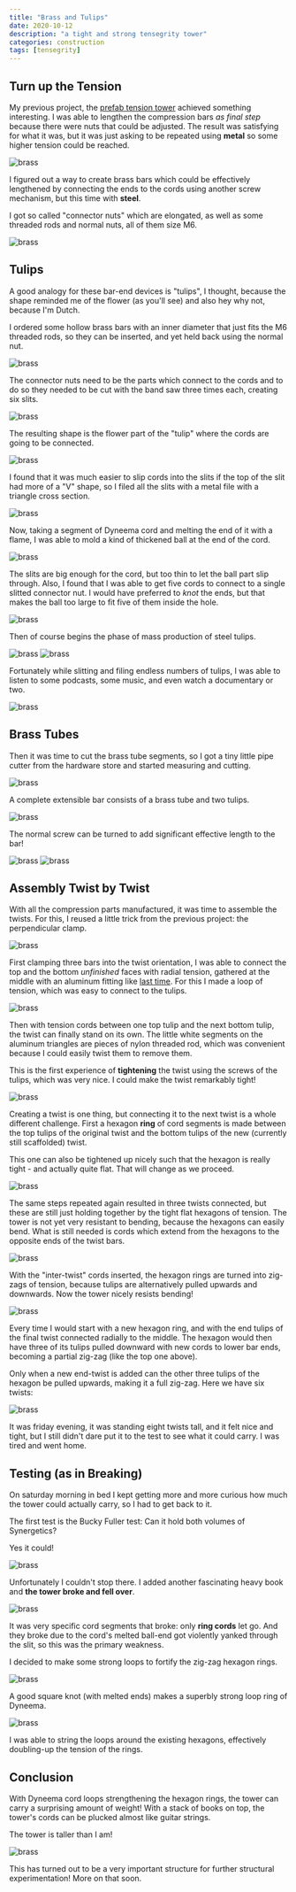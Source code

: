 ```yaml
---
title: "Brass and Tulips"
date: 2020-10-12
description: "a tight and strong tensegrity tower"
categories: construction
tags: [tensegrity]
---
```


## Turn up the Tension


My previous project, the [prefab tension tower](/construction/2020/08/10/prefab-tension-tower) achieved something interesting. I was able to lengthen the compression bars *as final step* because there were nuts that could be adjusted. The result was satisfying for what it was, but it was just asking to be repeated using **metal** so some higher tension could be reached.

![brass][brass-0]

I figured out a way to create brass bars which could be effectively lengthened by connecting the ends to the cords using another screw mechanism, but this time with **steel**.

I got so called "connector nuts" which are elongated, as well as some threaded rods and normal nuts, all of them size M6.

![brass][brass-a0]

## Tulips

A good analogy for these bar-end devices is "tulips", I thought, because the shape reminded me of the flower (as you'll see) and also hey why not, because I'm Dutch.

I ordered some hollow brass bars with an inner diameter that just fits the M6 threaded rods, so they can be inserted, and yet held back using the normal nut.

![brass][brass-a1]

The connector nuts need to be the parts which connect to the cords and to do so they needed to be cut with the band saw three times each, creating six slits.

![brass][brass-a2]

The resulting shape is the flower part of the "tulip" where the cords are going to be connected.

![brass][brass-a3]

I found that it was much easier to slip cords into the slits if the top of the slit had more of a "V" shape, so I filed all the slits with a metal file with a triangle cross section.

![brass][brass-a4]

Now, taking a segment of Dyneema cord and melting the end of it with a flame, I was able to mold a kind of thickened ball at the end of the cord. 

![brass][brass-a5]

The slits are big enough for the cord, but too thin to let the ball part slip through. Also, I found that I was able to get five cords to connect to a single slitted connector nut. I would have preferred to *knot* the ends, but that makes the ball too large to fit five of them inside the hole.

![brass][brass-a6]

Then of course begins the phase of mass production of steel tulips.

![brass][brass-a8]
![brass][brass-a7]

Fortunately while slitting and filing endless numbers of tulips, I was able to listen to some podcasts, some music, and even watch a documentary or two. 

![brass][brass-a9]

## Brass Tubes

Then it was time to cut the brass tube segments, so I got a tiny little pipe cutter from the hardware store and started measuring and cutting.

![brass][brass-d1]

A complete extensible bar consists of a brass tube and two tulips.

![brass][brass-d2]

The normal screw can be turned to add significant effective length to the bar!

![brass][brass-d3]
![brass][brass-d4]

## Assembly Twist by Twist

With all the compression parts manufactured, it was time to assemble the twists. For this, I reused a little trick from the previous project: the perpendicular clamp.

![brass][brass-g0]

First clamping three bars into the twist orientation, I was able to connect the top and the bottom *unfinished* faces with radial tension, gathered at the middle with an aluminum fitting like [last time](/construction/2020/08/10/prefab-tension-tower). For this I made a loop of tension, which was easy to connect to the tulips.

![brass][brass-g1]

Then with tension cords between one top tulip and the next bottom tulip, the twist can finally stand on its own. The little white segments on the aluminum triangles are pieces of nylon threaded rod, which was convenient because I could easily twist them to remove them.

This is the first experience of **tightening** the twist using the screws of the tulips, which was very nice. I could make the twist remarkably tight!

![brass][brass-g2]

Creating a twist is one thing, but connecting it to the next twist is a whole different challenge. First a hexagon **ring** of cord segments is made between the top tulips of the original twist and the bottom tulips of the new (currently still scaffolded) twist.

This one can also be tightened up nicely such that the hexagon is really tight - and actually quite flat. That will change as we proceed.

![brass][brass-g3]

The same steps repeated again resulted in three twists connected, but these are still just holding together by the tight flat hexagons of tension. The tower is not yet very resistant to bending, because the hexagons can easily bend. What is still needed is cords which extend from the hexagons to the opposite ends of the twist bars.

![brass][brass-g4]

With the "inter-twist" cords inserted, the hexagon rings are turned into zig-zags of tension, because tulips are alternatively pulled upwards and downwards. Now the tower nicely resists bending!

![brass][brass-g5]

Every time I would start with a new hexagon ring, and with the end tulips of the final twist connected radially to the middle. The hexagon would then have three of its tulips pulled downward with new cords to lower bar ends, becoming a partial zig-zag (like the top one above).

Only when a new end-twist is added can the other three tulips of the hexagon be pulled upwards, making it a full zig-zag. Here we have six twists:

![brass][brass-g7]

It was friday evening, it was standing eight twists tall, and it felt nice and tight, but I still didn't dare put it to the test to see what it could carry. I was tired and went home.

## Testing (as in Breaking)

On saturday morning in bed I kept getting more and more curious how much the tower could actually carry, so I had to get back to it.

The first test is the Bucky Fuller test: Can it hold both volumes of Synergetics?

Yes it could!

![brass][brass-j1]

Unfortunately I couldn't stop there. I added another fascinating heavy book and **the tower broke and fell over**.

![brass][brass-j2]

It was very specific cord segments that broke: only **ring cords** let go.  And they broke due to the cord's melted ball-end got violently yanked through the slit, so this was the primary weakness.

I decided to make some strong loops to fortify the zig-zag hexagon rings.

![brass][brass-j3]

A good square knot (with melted ends) makes a superbly strong loop ring of Dyneema.

![brass][brass-j4]

I was able to string the loops around the existing hexagons, effectively doubling-up the tension of the rings.

## Conclusion

With Dyneema cord loops strengthening the hexagon rings, the tower can carry a surprising amount of weight!  With a stack of books on top, the tower's cords can be plucked almost like guitar strings.

The tower is taller than I am!

![brass][brass-z1]

This has turned out to be a very important structure for further structural experimentation! More on that soon.

[brass-0]: https://pretenst.com/images/2020-09/brass-0.jpg
[brass-a0]: https://pretenst.com/images/2020-09/brass-a0.jpg
[brass-a1]: https://pretenst.com/images/2020-09/brass-a1.jpg
[brass-a2]: https://pretenst.com/images/2020-09/brass-a2.jpg
[brass-a3]: https://pretenst.com/images/2020-09/brass-a3.jpg
[brass-a4]: https://pretenst.com/images/2020-09/brass-a4.jpg
[brass-a5]: https://pretenst.com/images/2020-09/brass-a5.jpg
[brass-a6]: https://pretenst.com/images/2020-09/brass-a6.jpg
[brass-a7]: https://pretenst.com/images/2020-09/brass-a7.jpg
[brass-a8]: https://pretenst.com/images/2020-09/brass-a8.jpg
[brass-a9]: https://pretenst.com/images/2020-09/brass-a9.jpg
[brass-d1]: https://pretenst.com/images/2020-09/brass-d1.jpg
[brass-d2]: https://pretenst.com/images/2020-09/brass-d2.jpg
[brass-d3]: https://pretenst.com/images/2020-09/brass-d3.jpg
[brass-d4]: https://pretenst.com/images/2020-09/brass-d4.jpg
[brass-g0]: https://pretenst.com/images/2020-09/brass-g0.jpg
[brass-g1]: https://pretenst.com/images/2020-09/brass-g1.jpg
[brass-g2]: https://pretenst.com/images/2020-09/brass-g2.jpg
[brass-g3]: https://pretenst.com/images/2020-09/brass-g3.jpg
[brass-g4]: https://pretenst.com/images/2020-09/brass-g4.jpg
[brass-g5]: https://pretenst.com/images/2020-09/brass-g5.jpg
[brass-g7]: https://pretenst.com/images/2020-09/brass-g7.jpg
[brass-j1]: https://pretenst.com/images/2020-09/brass-j1.jpg
[brass-j2]: https://pretenst.com/images/2020-09/brass-j2.jpg
[brass-j3]: https://pretenst.com/images/2020-09/brass-j3.jpg
[brass-j4]: https://pretenst.com/images/2020-09/brass-j4.jpg
[brass-z1]: https://pretenst.com/images/2020-09/brass-z1.jpg
